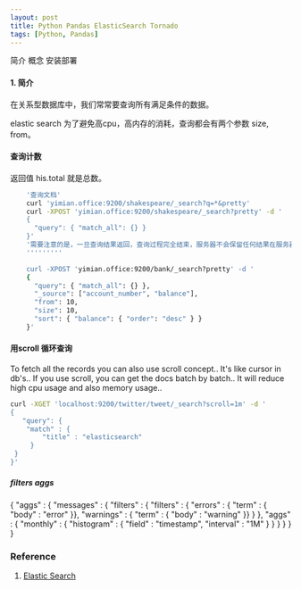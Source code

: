 ```yaml
---
layout: post
title: Python Pandas ElasticSearch Tornado
tags: [Python, Pandas]
---
```

  简介
  概念
  安装部署



#### 1. 简介

在关系型数据库中，我们常常要查询所有满足条件的数据。

elastic search 为了避免高cpu，高内存的消耗，查询都会有两个参数 size, from。


#### 查询计数
返回值 his.total 就是总数。
``` bash
    '查询文档'
    curl 'yimian.office:9200/shakespeare/_search?q=*&pretty'
    curl -XPOST 'yimian.office:9200/shakespeare/_search?pretty' -d '
    {
      "query": { "match_all": {} }
    }'
    '需要注意的是，一旦查询结果返回，查询过程完全结束，服务器不会保留任何结果在服务器端。'
    '''''''''

    curl -XPOST 'yimian.office:9200/bank/_search?pretty' -d '
    {
      "query": { "match_all": {} },
      "_source": ["account_number", "balance"],
      "from": 10,
      "size": 10,
      "sort": { "balance": { "order": "desc" } }
    }'
```

#### 用scroll 循环查询

To fetch all the records you can also use scroll concept.. It's like cursor in db's..
If you use scroll, you can get the docs batch by batch.. It will reduce high cpu usage and also memory usage..

``` bash
curl -XGET 'localhost:9200/twitter/tweet/_search?scroll=1m' -d '
{
   "query": {
    "match" : {
        "title" : "elasticsearch"
     }
 }
}'
```


##### filters aggs

{
  "aggs" : {
    "messages" : {
      "filters" : {
        "filters" : {
          "errors" :   { "term" : { "body" : "error"   }},
          "warnings" : { "term" : { "body" : "warning" }}
        }
      },
      "aggs" : {
        "monthly" : {
          "histogram" : {
            "field" : "timestamp",
            "interval" : "1M"
          }
        }
      }
    }
  }
}

### Reference
1. [Elastic Search](http://stackoverflow.com/questions/22405341/elastic-search-size-to-unlimited)